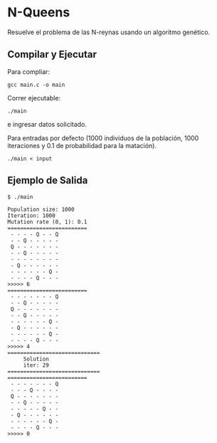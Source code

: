 # N-Queens

Resuelve el problema de las N-reynas usando un algoritmo genético.

## Compilar y Ejecutar

Para compliar:
```
gcc main.c -o main
```

Correr ejecutable:

```
./main
```
e ingresar datos solicitado.

Para entradas por defecto (1000 individuos de la población, 1000 iteraciones y 0.1 de probabilidad para la matación).

```
./main < input
```

## Ejemplo de Salida

```
$ ./main

Population size: 1000
Iteration: 1000
Mutation rate (0, 1): 0.1
=========================
 - - - - Q - - Q
 - - Q - - - - -
 Q - - - - - - -
 - - Q - - - - -
 - - - - - - - -
 - Q - - - - - -
 - - - - - - Q -
 - - - - Q - - -
>>>>> 6
=========================
 - - - - - - - Q
 - - Q - - - - -
 Q - - - - - - -
 - - Q - - - - -
 - - - - - - Q -
 - Q - - - - - -
 - - - - - - Q -
 - - - - Q - - -
>>>>> 4
=============================
	 Solution
	 iter: 29
=============================
=========================
 - - - - - - - Q
 - - - Q - - - -
 Q - - - - - - -
 - - Q - - - - -
 - - - - - Q - -
 - Q - - - - - -
 - - - - - - Q -
 - - - - Q - - -
>>>>> 0
```
